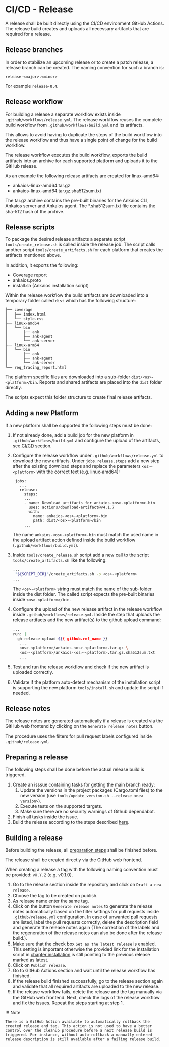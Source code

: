 # CI/CD - Release

A release shall be built directly using the CI/CD environment GitHub Actions.
The release build creates and uploads all necessary artifacts that are required for a release.

## Release branches

In order to stabilize an upcoming release or to create a patch release, a release branch can be created. The naming convention for such a branch is:

```text
release-<major>.<minor>
```

For example `release-0.4`.

## Release workflow

For building a release a separate workflow exists inside `.github/workflows/release.yml`.
The release workflow reuses the complete build workflow from `.github/workflows/build.yml` and its artifacts.

This allows to avoid having to duplicate the steps of the build workflow into the release workflow
and thus have a single point of change for the build workflow.

The release workflow executes the build workflow, exports the build artifacts into an archive for each supported platform and uploads it to the GitHub release.

As an example the following release artifacts are created for linux-amd64:

- ankaios-linux-amd64.tar.gz
- ankaios-linux-amd64.tar.gz.sha512sum.txt

The tar.gz archive contains the pre-built binaries for the Ankaios CLI, Ankaios server and Ankaios agent.
The *.sha512sum.txt file contains the sha-512 hash of the archive.

## Release scripts

To package the desired release artifacts a separate script `tools/create_release.sh` is called inside the release job.
The script calls another script `tools/create_artifacts.sh` for each platform that creates the artifacts mentioned above.

In addition, it exports the following:

- Coverage report
- ankaios.proto
- install.sh (Ankaios installation script)

Within the release workflow the build artifacts are downloaded into a temporary folder called `dist`
which has the following structure:

```tree
├── coverage
│   ├── index.html
│   └── style.css
├── linux-amd64
│   └── bin
│       ├── ank
│       ├── ank-agent
│       └── ank-server
├── linux-arm64
│   └── bin
│       ├── ank
│       ├── ank-agent
│       └── ank-server
└── req_tracing_report.html
```

The platform specific files are downloaded into a sub-folder `dist/<os>-<platform>/bin`.
Reports and shared artifacts are placed into the `dist` folder directly.

The scripts expect this folder structure to create final release artifacts.

## Adding a new Platform

If a new platform shall be supported the following steps must be done:

1. If not already done, add a build job for the new platform in `.github/workflows/build.yml` and configure the upload of the artifacts, see [CI/CD](ci-cd.md) section.
2. Configure the release workflow under `.github/workflows/release.yml` to download the new artifacts.
   Under `jobs.release.steps` add a new step after the existing download steps and replace the parameters `<os>-<platform>` with the correct text (e.g. linux-amd64):

   ```tree
    jobs:
      ...
      release:
        steps:
        ...
        - name: Download artifacts for ankaios-<os>-<platform>-bin
          uses: actions/download-artifact@v4.1.7
          with:
            name: ankaios-<os>-<platform>-bin
            path: dist/<os>-<platform>/bin
        ...
   ```

   The name `ankaios-<os>-<platform>-bin` must match the used name in the upload artifact action defined inside the build workflow (`.github/workflows/build.yml`).
3. Inside `tools/create_release.sh` script add a new call to the script `tools/create_artifacts.sh` like the following:

   ```bash
   ...
    "${SCRIPT_DIR}"/create_artifacts.sh -p <os>-<platform>
   ...
   ```

   The `<os>-<platform>` string must match the name of the sub-folder inside the dist folder. The called script expects the pre-built binaries inside `<os>-<platform>/bin`.

4. Configure the upload of the new release artifact in the release workflow inside `.github/workflows/release.yml`.
   Inside the step that uploads the release artifacts add the new artifact(s) to the github upload command:

   ```bash
   ...
   run: |
     gh release upload ${{ github.ref_name }}
      ...
      <os>-<platform>/ankaios-<os>-<platform>.tar.gz \
      <os>-<platform>/ankaios-<os>-<platform>.tar.gz.sha512sum.txt
      ...
   ```

5. Test and run the release workflow and check if the new artifact is uploaded correctly.
6. Validate if the platform auto-detect mechanism of the installation script is supporting the new platform `tools/install.sh` and update the script if needed.

## Release notes

The release notes are generated automatically if a release is created via the GitHub web frontend by clicking on the `Generate release notes` button.

The procedure uses the filters for pull request labels configured inside `.github/release.yml`.

## Preparing a release

The following steps shall be done before the actual release build is triggered.

1. Create an isssue containing tasks for getting the main branch ready:
    1. Update the versions in the project packages (Cargo.toml files) to the new version (use `tools/update_version.sh --release <new version>`).
    2. Execute tests on the supported targets.
    3. Make sure there are no security warnings of Github dependabot.
2. Finish all tasks inside the issue.
3. Build the release according to the steps described [here](#building-a-release).

## Building a release

Before building the release, all [preparation steps](#preparing-a-release) shall be finished before.

The release shall be created directly via the GitHub web frontend.

When creating a release a tag with the following naming convention must be provided: `vX.Y.Z` (e.g. v0.1.0).

1. Go to the release section inside the repository and click on `Draft a new release`.
2. Choose the tag to be created on publish.
3. As release name enter the same tag.
4. Click on the button `Generate release notes` to generate the release notes automatically based on the filter settings for pull requests inside `.github/release.yml` configuration. In case of unwanted pull requests are listed, label the pull requests correctly, delete the description field and generate the release notes again (The correction of the labels and the regeneration of the release notes can also be done after the release build.).
5. Make sure that the check box `Set as the latest release` is enabled. This setting is important otherwise the provided link for the installation script in [chapter installation](../usage/installation.md) is still pointing to the previous release marked as latest.
6. Click on `Publish release`.
7. Go to GitHub Actions section and wait until the release workflow has finished.
8. If the release build finished successfully, go to the release section again and validate that all required artifacts are uploaded to the new release.
9. If the release workflow fails, delete the release and the tag manually via the GitHub web frontend. Next, check the logs of the release workflow and fix the issues. Repeat the steps starting at step 1.

!!! Note

    There is a GitHub Action available to automatically rollback the created release and tag. This action is not used to have a better control over the cleanup procedure before a next release build is triggered. For instance, without auto-rollback a manually entered release description is still available after a failing release build.
